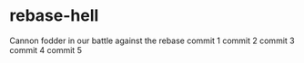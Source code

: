 # rebase-hell
Cannon fodder in our battle against the rebase
commit 1
commit 2
commit 3
commit 4
commit 5
